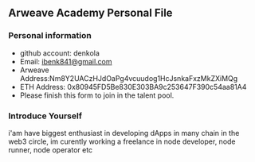 ## Arweave Academy Personal File

### Personal information

- github account: denkola
- Email: ibenk841@gmail.com
- Arweave Address:Nm8Y2UACzHJdOaPg4vcuudog1HcJsnkaFxzMkZXiMQg 
- ETH Address: 0x80945FD5Be830E303BA9c253647F390c54aa81A4
- Please finish this form to join in the talent pool.

### Introduce Yourself
 i'am have biggest enthusiast in developing dApps in many chain in the web3 circle, im curently working a freelance in node developer, node runner, node operator etc
